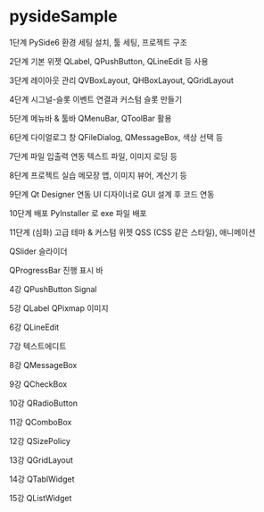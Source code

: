 # pysideSample

1단계	PySide6 환경 세팅	설치, 툴 세팅, 프로젝트 구조

2단계	기본 위젯	QLabel, QPushButton, QLineEdit 등 사용

3단계	레이아웃 관리	QVBoxLayout, QHBoxLayout, QGridLayout

4단계	시그널-슬롯	이벤트 연결과 커스텀 슬롯 만들기

5단계	메뉴바 & 툴바	QMenuBar, QToolBar 활용

6단계	다이얼로그 창	QFileDialog, QMessageBox, 색상 선택 등

7단계	파일 입출력 연동	텍스트 파일, 이미지 로딩 등

8단계	프로젝트 실습	메모장 앱, 이미지 뷰어, 계산기 등

9단계	Qt Designer 연동	UI 디자이너로 GUI 설계 후 코드 연동

10단계	배포	PyInstaller 로 exe 파일 배포

11단계 (심화)	고급 테마 & 커스텀 위젯	QSS (CSS 같은 스타일), 애니메이션

QSlider	슬라이더

QProgressBar	진행 표시 바

4강 QPushButton Signal

5강 QLabel QPixmap 이미지

6강 QLineEdit

7강 텍스트에디트

8강 QMessageBox

9강 QCheckBox

10강 QRadioButton

11강 QComboBox

12강 QSizePolicy

13강 QGridLayout

14강 QTablWidget

15강 QListWidget

